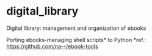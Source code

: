 # digital_library
Digital library: management and organization of ebooks

Porting ebooks-managing shell scripts* to Python
*ref.: https://github.com/na--/ebook-tools
